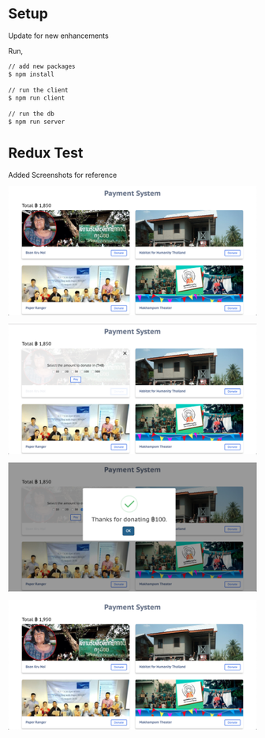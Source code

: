 # Setup
Update for new enhancements 

Run,

    // add new packages
    $ npm install

    // run the client
    $ npm run client

    // run the db
    $ npm run server
    

# Redux Test

Added Screenshots for reference 

![Home Page](readme-images/1.png "Home Screen")

![Selecting a charity](readme-images/2.png "Selecting a charity")

![Payment confirmation](readme-images/3.png "Payment confirmation")

![Updated Amount](readme-images/4.png "Updated Amount")


